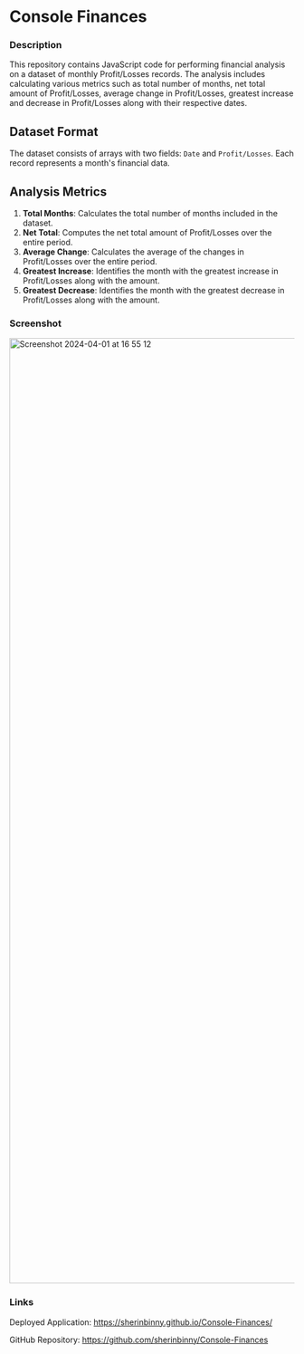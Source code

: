 # Console Finances

### Description

This repository contains JavaScript code for performing financial analysis on a dataset of monthly Profit/Losses records. The analysis includes calculating various metrics such as total number of months, net total amount of Profit/Losses, average change in Profit/Losses, greatest increase and decrease in Profit/Losses along with their respective dates.

## Dataset Format

The dataset consists of arrays with two fields: `Date` and `Profit/Losses`. Each record represents a month's financial data.

## Analysis Metrics

1. **Total Months**: Calculates the total number of months included in the dataset.
2. **Net Total**: Computes the net total amount of Profit/Losses over the entire period.
3. **Average Change**: Calculates the average of the changes in Profit/Losses over the entire period.
4. **Greatest Increase**: Identifies the month with the greatest increase in Profit/Losses along with the amount.
5. **Greatest Decrease**: Identifies the month with the greatest decrease in Profit/Losses along with the amount.


### Screenshot

<img width="1670" alt="Screenshot 2024-04-01 at 16 55 12" src="https://github.com/sherinbinny/Console-Finances/assets/101629905/fab248b0-3f66-4c91-aeca-bda2d0996a82">


### Links

Deployed Application: https://sherinbinny.github.io/Console-Finances/

GitHub Repository: https://github.com/sherinbinny/Console-Finances

